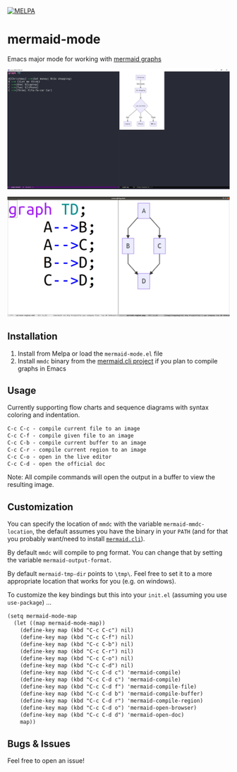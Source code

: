 [![MELPA](https://melpa.org/packages/mermaid-mode-badge.svg)](https://melpa.org/#/mermaid-mode)

# mermaid-mode

Emacs major mode for working with [mermaid graphs](https://mermaidjs.github.io/)

![Screenshot](./assets/screenshot.jpg "Screenshot")

[![Thumbnail](./assets/thumbnail.png)](https://vimeo.com/414458581 "Screencast")

## Installation

1. Install from Melpa or load the `mermaid-mode.el` file
1. Install `mmdc` binary from the [mermaid.cli project](https://github.com/mermaidjs/mermaid.cli) if you plan to compile graphs in Emacs

## Usage

Currently supporting flow charts and sequence diagrams with syntax coloring and indentation.

```text
C-c C-c - compile current file to an image
C-c C-f - compile given file to an image
C-c C-b - compile current buffer to an image
C-c C-r - compile current region to an image
C-c C-o - open in the live editor
C-c C-d - open the official doc
```
Note: All compile commands will open the output in a buffer to view the resulting image.

## Customization

You can specify the location of `mmdc` with the variable `mermaid-mmdc-location`, the default assumes you have the binary in your `PATH` (and for that you probably want/need to install [`mermaid.cli`](https://github.com/mermaidjs/mermaid.cli)).

By default `mmdc` will compile to png format. You can change that by setting the variable `mermaid-output-format`.

By default `mermaid-tmp-dir` points to `\tmp\`. Feel free to set it to a more appropriate location that works for you (e.g. on windows).

To customize the key bindings but this into your `init.el` (assuming you use `use-package`) ...

```elisp
(setq mermaid-mode-map
  (let ((map mermaid-mode-map))
    (define-key map (kbd "C-c C-c") nil)
    (define-key map (kbd "C-c C-f") nil)
    (define-key map (kbd "C-c C-b") nil)
    (define-key map (kbd "C-c C-r") nil)
    (define-key map (kbd "C-c C-o") nil)
    (define-key map (kbd "C-c C-d") nil)
    (define-key map (kbd "C-c C-d c") 'mermaid-compile)
    (define-key map (kbd "C-c C-d c") 'mermaid-compile)
    (define-key map (kbd "C-c C-d f") 'mermaid-compile-file)
    (define-key map (kbd "C-c C-d b") 'mermaid-compile-buffer)
    (define-key map (kbd "C-c C-d r") 'mermaid-compile-region)
    (define-key map (kbd "C-c C-d o") 'mermaid-open-browser)
    (define-key map (kbd "C-c C-d d") 'mermaid-open-doc)
    map))
```

## Bugs & Issues

Feel free to open an issue!
